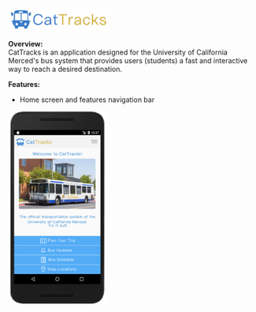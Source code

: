 <img src = "CatTracks_Images/CatTracks_Logo.png" height = "50" width= "202">

__Overview:__<br>
CatTracks is an application designed for the University of California Merced's bus system that provides users (students) a fast and interactive way to reach a desired destination.

__Features:__
<br>
* Home screen and features navigation bar
<img src = "CatTracks_Images/CatTracks_Shot1.png" height = "393" width = "200">
